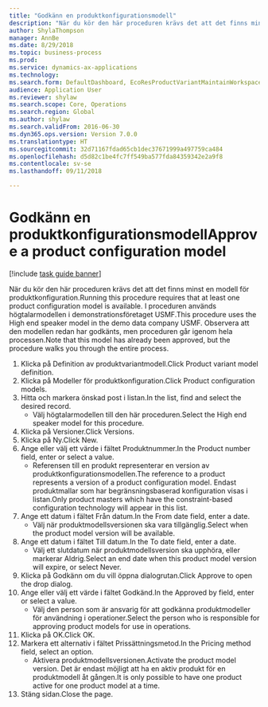 ```yaml
--- 
title: "Godkänn en produktkonfigurationsmodell"
description: "När du kör den här proceduren krävs det att det finns minst en modell för produktkonfiguration."
author: ShylaThompson
manager: AnnBe
ms.date: 8/29/2018
ms.topic: business-process
ms.prod: 
ms.service: dynamics-ax-applications
ms.technology: 
ms.search.form: DefaultDashboard, EcoResProductVariantMaintainWorkspace, PCProductConfigurationModelListPage, PCProductModelVersion, PCApproveProductModelVersion, HcmWorkerLookUp
audience: Application User
ms.reviewer: shylaw
ms.search.scope: Core, Operations
ms.search.region: Global
ms.author: shylaw
ms.search.validFrom: 2016-06-30
ms.dyn365.ops.version: Version 7.0.0
ms.translationtype: HT
ms.sourcegitcommit: 32d71167fdad65cb1dec37671999a497759ca484
ms.openlocfilehash: d5d82c1be4fc7ff549ba577fda84359342e2a9f8
ms.contentlocale: sv-se
ms.lasthandoff: 09/11/2018

---
```

# <a name="approve-a-product-configuration-model"></a><span data-ttu-id="903c1-103">Godkänn en produktkonfigurationsmodell</span><span class="sxs-lookup"><span data-stu-id="903c1-103">Approve a product configuration model</span></span>

[!include [task guide banner](../../includes/task-guide-banner.md)]

<span data-ttu-id="903c1-104">När du kör den här proceduren krävs det att det finns minst en modell för produktkonfiguration.</span><span class="sxs-lookup"><span data-stu-id="903c1-104">Running this procedure requires that at least one product configuration model is available.</span></span> <span data-ttu-id="903c1-105">I proceduren används högtalarmodellen i demonstrationsföretaget USMF.</span><span class="sxs-lookup"><span data-stu-id="903c1-105">This procedure uses the High end speaker model in the demo data company USMF.</span></span> <span data-ttu-id="903c1-106">Observera att den modellen redan har godkänts, men proceduren går igenom hela processen.</span><span class="sxs-lookup"><span data-stu-id="903c1-106">Note that this model has already been approved, but the procedure walks you through the entire process.</span></span>

1. <span data-ttu-id="903c1-107">Klicka på Definition av produktvariantmodell.</span><span class="sxs-lookup"><span data-stu-id="903c1-107">Click Product variant model definition.</span></span>
2. <span data-ttu-id="903c1-108">Klicka på Modeller för produktkonfiguration.</span><span class="sxs-lookup"><span data-stu-id="903c1-108">Click Product configuration models.</span></span>
3. <span data-ttu-id="903c1-109">Hitta och markera önskad post i listan.</span><span class="sxs-lookup"><span data-stu-id="903c1-109">In the list, find and select the desired record.</span></span>
    * <span data-ttu-id="903c1-110">Välj högtalarmodellen till den här proceduren.</span><span class="sxs-lookup"><span data-stu-id="903c1-110">Select the High end speaker model for this procedure.</span></span>  
4. <span data-ttu-id="903c1-111">Klicka på Versioner.</span><span class="sxs-lookup"><span data-stu-id="903c1-111">Click Versions.</span></span>
5. <span data-ttu-id="903c1-112">Klicka på Ny.</span><span class="sxs-lookup"><span data-stu-id="903c1-112">Click New.</span></span>
6. <span data-ttu-id="903c1-113">Ange eller välj ett värde i fältet Produktnummer.</span><span class="sxs-lookup"><span data-stu-id="903c1-113">In the Product number field, enter or select a value.</span></span>
    * <span data-ttu-id="903c1-114">Referensen till en produkt representerar en version av produktkonfigurationsmodellen.</span><span class="sxs-lookup"><span data-stu-id="903c1-114">The reference to a product represents a version of a product configuration model.</span></span> <span data-ttu-id="903c1-115">Endast produktmallar som har begränsningsbaserad konfiguration visas i listan.</span><span class="sxs-lookup"><span data-stu-id="903c1-115">Only product masters which have the constraint-based configuration technology will appear in this list.</span></span>  
7. <span data-ttu-id="903c1-116">Ange ett datum i fältet Från datum.</span><span class="sxs-lookup"><span data-stu-id="903c1-116">In the From date field, enter a date.</span></span>
    * <span data-ttu-id="903c1-117">Välj när produktmodellsversionen ska vara tillgänglig.</span><span class="sxs-lookup"><span data-stu-id="903c1-117">Select when the product model version will be available.</span></span>  
8. <span data-ttu-id="903c1-118">Ange ett datum i fältet Till datum.</span><span class="sxs-lookup"><span data-stu-id="903c1-118">In the To date field, enter a date.</span></span>
    * <span data-ttu-id="903c1-119">Välj ett slutdatum när produktmodellsversion ska upphöra, eller markerar Aldrig.</span><span class="sxs-lookup"><span data-stu-id="903c1-119">Select an end date when this product model version will expire, or select Never.</span></span>  
9. <span data-ttu-id="903c1-120">Klicka på Godkänn om du vill öppna dialogrutan.</span><span class="sxs-lookup"><span data-stu-id="903c1-120">Click Approve to open the drop dialog.</span></span>
10. <span data-ttu-id="903c1-121">Ange eller välj ett värde i fältet Godkänd.</span><span class="sxs-lookup"><span data-stu-id="903c1-121">In the Approved by field, enter or select a value.</span></span>
    * <span data-ttu-id="903c1-122">Välj den person som är ansvarig för att godkänna produktmodeller för användning i operationer.</span><span class="sxs-lookup"><span data-stu-id="903c1-122">Select the person who is responsible for approving product models for use in operations.</span></span>  
11. <span data-ttu-id="903c1-123">Klicka på OK.</span><span class="sxs-lookup"><span data-stu-id="903c1-123">Click OK.</span></span>
12. <span data-ttu-id="903c1-124">Markera ett alternativ i fältet Prissättningsmetod.</span><span class="sxs-lookup"><span data-stu-id="903c1-124">In the Pricing method field, select an option.</span></span>
    * <span data-ttu-id="903c1-125">Aktivera produktmodellsversionen.</span><span class="sxs-lookup"><span data-stu-id="903c1-125">Activate the product model version.</span></span> <span data-ttu-id="903c1-126">Det är endast möjligt att ha en aktiv produkt för en produktmodell åt gången.</span><span class="sxs-lookup"><span data-stu-id="903c1-126">It is only possible to have one product active for one product model at a time.</span></span>  
13. <span data-ttu-id="903c1-127">Stäng sidan.</span><span class="sxs-lookup"><span data-stu-id="903c1-127">Close the page.</span></span>


